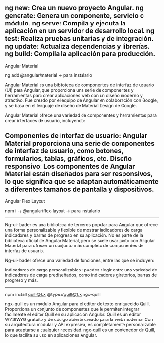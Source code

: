 ng new: Crea un nuevo proyecto Angular.
ng generate: Genera un componente, servicio o módulo.
ng serve: Compila y ejecuta la aplicación en un servidor de desarrollo local.
ng test: Realiza pruebas unitarias y de integración.
ng update: Actualiza dependencias y librerías.
ng build: Compila la aplicación para producción.
-------------------------
Angular Material

ng add @angular/material -> para instalarlo 

Angular Material es una biblioteca de componentes de interfaz de usuario (UI) para Angular, que proporciona una serie de componentes y herramientas para crear aplicaciones web con un diseño moderno y atractivo. Fue creado por el equipo de Angular en colaboración con Google, y se basa en el lenguaje de diseño de Material Design de Google.

Angular Material ofrece una variedad de componentes y herramientas para crear interfaces de usuario, incluyendo:

Componentes de interfaz de usuario: Angular Material proporciona una serie de componentes de interfaz de usuario, como botones, formularios, tablas, gráficos, etc.
Diseño responsivo: Los componentes de Angular Material están diseñados para ser responsivos, lo que significa que se adaptan automáticamente a diferentes tamaños de pantalla y dispositivos.
----------------------------
Angular Flex Layout

npm i -s @angular/flex-layout -> para instalarlo

---------------------------
Ng-ui-loader es una biblioteca de terceros popular para Angular que ofrece una forma personalizable y flexible de mostrar indicadores de carga, indicadores y barras de progreso en su aplicación. No es parte de la biblioteca oficial de Angular Material, pero se suele usar junto con Angular Material para ofrecer un conjunto más completo de componentes de interfaz de usuario.

Ng-ui-loader ofrece una variedad de funciones, entre las que se incluyen:

Indicadores de carga personalizables : puedes elegir entre una variedad de indicadores de carga prediseñados, como indicadores giratorios, barras de progreso y más.

---------------------------
npm install quill@1.x @types/quill@1.x ngx-quill

ngx-quill es un módulo Angular para el editor de texto enriquecido Quill. Proporciona un conjunto de componentes que le permiten integrar fácilmente el editor Quill en su aplicación Angular. Quill es un editor WYSIWYG gratuito y de código abierto creado para la web moderna. Con su arquitectura modular y API expresiva, es completamente personalizable para adaptarse a cualquier necesidad. ngx-quill es un contenedor de Quill, lo que facilita su uso en aplicaciones Angular.
